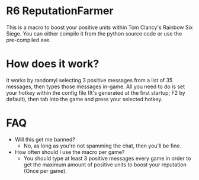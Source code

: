# R6 ReputationFarmer
This is a macro to boost your positive units within Tom Clancy's Rainbow Six Siege. You can either compile it from the python source code or use the pre-compiled exe. 

# How does it work?
It works by randomyl selecting 3 positive messages from a list of 35 messages, then types those messages in-game. All you need to do is set your hotkey within the config file (It's generated at the first startup; F2 by default), then tab into the game and press your selected hotkey.

# FAQ
- Will this get me banned?
  - No, as long as you're not spamming the chat, then you'll be fine.
- How often should I use the macro per game?
   - You should type at least 3 positive messages every game in order to get the maximum amount of positive units to boost your reputation (Once per game).